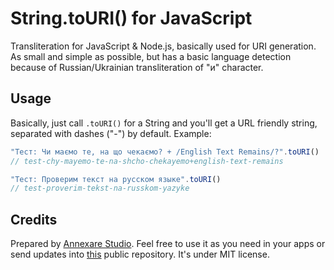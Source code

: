 # String.toURI() for JavaScript

Transliteration for JavaScript &amp; Node.js, basically used for URI generation. As small and simple as possible, but has a basic language detection because of Russian/Ukrainian transliteration of "и" character.

## Usage

Basically, just call `.toURI()` for a String and you'll get a URL friendly string, separated with dashes ("-") by default. Example:

```js
"Тест: Чи маємо те, на що чекаємо? + /English Text Remains/?".toURI()
// test-chy-mayemo-te-na-shcho-chekayemo+english-text-remains

"Тест: Проверим текст на русском языке".toURI()
// test-proverim-tekst-na-russkom-yazyke
```

## Credits

Prepared by [Annexare Studio](https://annexare.com/). Feel free to use it as you need in your apps or send updates into [this](https://github.com/annexare/toURI) public repository. It's under MIT license.
